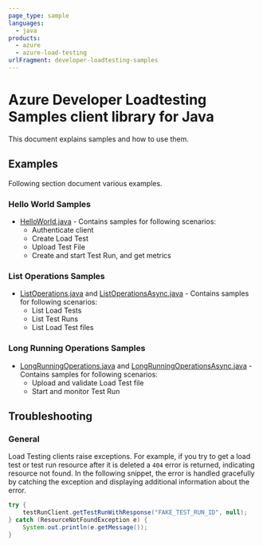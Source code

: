 ```yaml
---
page_type: sample
languages:
  - java
products:
  - azure
  - azure-load-testing
urlFragment: developer-loadtesting-samples
---
```


# Azure Developer Loadtesting Samples client library for Java

This document explains samples and how to use them.

## Examples

   Following section document various examples.

### Hello World Samples

* [HelloWorld.java][sample_helloWorld] - Contains samples for following scenarios:
  * Authenticate client
  * Create Load Test
  * Upload Test File
  * Create and start Test Run, and get metrics

### List Operations Samples

* [ListOperations.java][sample_list] and [ListOperationsAsync.java][sample_listAsync] - Contains samples for following scenarios:
  * List Load Tests
  * List Test Runs
  * List Load Test files

### Long Running Operations Samples

* [LongRunningOperations.java][sample_longRunning] and [LongRunningOperationsAsync.java][sample_longRunningAsync] - Contains samples for following scenarios:
  * Upload and validate Load Test file
  * Start and monitor Test Run

## Troubleshooting

### General

Load Testing clients raise exceptions. For example, if you try to get a load test or test run resource after it is deleted a `404` error is returned, indicating resource not found. In the following snippet, the error is handled gracefully by catching the exception and displaying additional information about the error.

```java
try {
    testRunClient.getTestRunWithResponse("FAKE_TEST_RUN_ID", null);
} catch (ResourceNotFoundException e) {
    System.out.println(e.getMessage());
}
```

<!-- LINKS -->
<!-- FIX LINK BRANCH AFTER PR MERGE -->
[sample_helloWorld]: https://github.com/Azure/azure-sdk-for-java/blob/main/sdk/loadtesting/azure-developer-loadtesting/src/samples/java/com/azure/developer/loadtesting/HelloWorld.java
[sample_list]: https://github.com/Azure/azure-sdk-for-java/blob/main/sdk/loadtesting/azure-developer-loadtesting/src/samples/java/com/azure/developer/loadtesting/ListOperations.java
[sample_listAsync]: https://github.com/Azure/azure-sdk-for-java/blob/main/sdk/loadtesting/azure-developer-loadtesting/src/samples/java/com/azure/developer/loadtesting/ListOperationsAsync.java
[sample_longRunning]: https://github.com/Azure/azure-sdk-for-java/blob/main/sdk/loadtesting/azure-developer-loadtesting/src/samples/java/com/azure/developer/loadtesting/LongRunningOperations.java
[sample_longRunningAsync]: https://github.com/Azure/azure-sdk-for-java/blob/main/sdk/loadtesting/azure-developer-loadtesting/src/samples/java/com/azure/developer/loadtesting/LongRunningOperationsAsync.java
